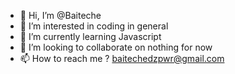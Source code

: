 - 👋 Hi, I’m @Baiteche
- 👀 I’m interested in coding in general
- 🌱 I’m currently learning Javascript
- 💞️ I’m looking to collaborate on nothing for now
- 📫 How to reach me ? baitechedzpwr@gmail.com

<!---
Baiteche/Baiteche is a ✨ special ✨ repository because its `README.md` (this file) appears on your GitHub profile.
You can click the Preview link to take a look at your changes.
--->
